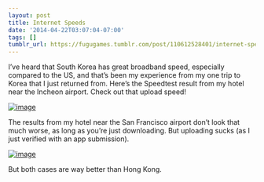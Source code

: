 ```yaml
---
layout: post
title: Internet Speeds
date: '2014-04-22T03:07:04-07:00'
tags: []
tumblr_url: https://fugugames.tumblr.com/post/110612528401/internet-speeds
---
```

I’ve heard that South Korea has great broadband speed, especially compared to the US, and that’s been my experience from my one trip to Korea that I just returned from. Here’s the Speedtest result from my hotel near the Incheon airport. Check out that upload speed!

[![image](http://itshardtofondlepenguins.com/wp-content/uploads/2014/04/image3.jpg)](http://itshardtofondlepenguins.com/wp-content/uploads/2014/04/image3.jpg)

The results from my hotel near the San Francisco airport don’t look that much worse, as long as you’re just downloading. But uploading sucks (as I just verified with an app submission).

[![image](http://itshardtofondlepenguins.com/wp-content/uploads/2014/04/image4.jpg)](http://itshardtofondlepenguins.com/wp-content/uploads/2014/04/image4.jpg)

But both cases are way better than Hong Kong.

